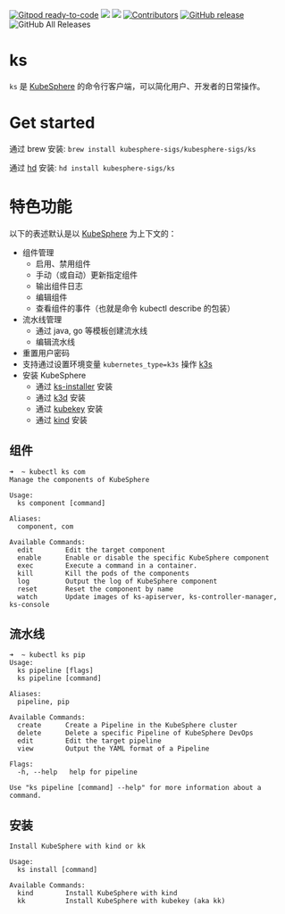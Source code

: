 [![Gitpod ready-to-code](https://img.shields.io/badge/Gitpod-ready--to--code-blue?logo=gitpod)](https://gitpod.io/#https://github.com/kubesphere-sigs/ks)
[![](https://goreportcard.com/badge/kubesphere-sigs/ks)](https://goreportcard.com/report/kubesphere-sigs/ks)
[![](http://img.shields.io/badge/godoc-reference-5272B4.svg?style=flat-square)](https://godoc.org/github.com/kubesphere-sigs/ks)
[![Contributors](https://img.shields.io/github/contributors/kubesphere-sigs/ks.svg)](https://github.com/kubesphere-sigs/ks/graphs/contributors)
[![GitHub release](https://img.shields.io/github/release/kubesphere-sigs/ks.svg?label=release)](https://github.com/kubesphere-sigs/ks/releases/latest)
![GitHub All Releases](https://img.shields.io/github/downloads/kubesphere-sigs/ks/total)

# ks

`ks` 是 [KubeSphere](https://github.com/kubesphere/kubesphere) 的命令行客户端，可以简化用户、开发者的日常操作。

# Get started

通过 brew 安装: `brew install kubesphere-sigs/kubesphere-sigs/ks`

通过 [hd](https://github.com/kubesphere-sigs/http-downloader) 安装: `hd install kubesphere-sigs/ks`

# 特色功能

以下的表述默认是以 [KubeSphere](https://github.com/kubesphere/kubesphere) 为上下文的：

* 组件管理
  * 启用、禁用组件
  * 手动（或自动）更新指定组件
  * 输出组件日志
  * 编辑组件
  * 查看组件的事件（也就是命令 kubectl describe 的包装）
* 流水线管理
  * 通过 java, go 等模板创建流水线
  * 编辑流水线
* 重置用户密码
* 支持通过设置环境变量 `kubernetes_type=k3s` 操作 [k3s](https://github.com/k3s-io/k3s) 
* 安装 KubeSphere
  * 通过 [ks-installer](https://github.com/kubesphere/ks-installer) 安装
  * 通过 [k3d](https://github.com/rancher/k3d) 安装
  * 通过 [kubekey](https://github.com/kubesphere/kubekey) 安装
  * 通过 [kind](https://github.com/kubernetes-sigs/kind) 安装

## 组件

```
➜  ~ kubectl ks com
Manage the components of KubeSphere

Usage:
  ks component [command]

Aliases:
  component, com

Available Commands:
  edit        Edit the target component
  enable      Enable or disable the specific KubeSphere component
  exec        Execute a command in a container.
  kill        Kill the pods of the components
  log         Output the log of KubeSphere component
  reset       Reset the component by name
  watch       Update images of ks-apiserver, ks-controller-manager, ks-console
```

## 流水线

```
➜  ~ kubectl ks pip
Usage:
  ks pipeline [flags]
  ks pipeline [command]

Aliases:
  pipeline, pip

Available Commands:
  create      Create a Pipeline in the KubeSphere cluster
  delete      Delete a specific Pipeline of KubeSphere DevOps
  edit        Edit the target pipeline
  view        Output the YAML format of a Pipeline

Flags:
  -h, --help   help for pipeline

Use "ks pipeline [command] --help" for more information about a command.
```

## 安装

```
Install KubeSphere with kind or kk

Usage:
  ks install [command]

Available Commands:
  kind        Install KubeSphere with kind
  kk          Install KubeSphere with kubekey (aka kk)
```
